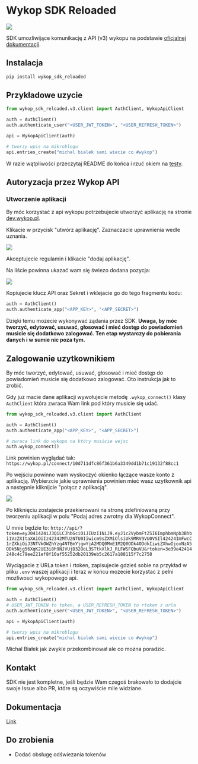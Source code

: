 # Wykop SDK Reloaded

![](https://wykop.pl/cdn/c3201142/comment_ngdZRBR0tJ8YW99kIj66o0KiHeFrapCO.jpg)

SDK umozliwijące komunikację z API (v3) wykopu na podstawie [oficjalnej dokumentacji](https://doc.wykop.pl/#/).

## Instalacja

```bash
pip install wykop_sdk_reloaded
```

## Przykładowe uzycie

```python
from wykop_sdk_reloaded.v3.client import AuthClient, WykopApiClient

auth = AuthClient()
auth.authenticate_user("<USER_JWT_TOKEN>", "<USER_REFRESH_TOKEN>")

api = WykopApiClient(auth)

# tworzy wpis na mikroblogu
api.entries_create("michal bialek sami wiecie co #wykop")
```

W razie wątpliwości przeczytaj README do końca i rzuć okiem na [testy](https://github.com/lukas346/wykop_sdk_reloaded/blob/main/tests/test_client.py).

## Autoryzacja przez Wykop API

### Utworzenie aplikacji 

By móc korzystać z api wykopu potrzebujecie utworzyć aplikację na stronie [dev.wykop.pl](https://dev.wykop.pl).


Klikacie w przycisk "utwórz aplikację". Zaznaczacie uprawnienia wedle uznania.

![](https://i.ibb.co/Yb1C27t/Zrzut-ekranu-2024-03-7-o-12-45-54.png)

Akceptujecie regulamin i klikacie "dodaj aplikację".

Na liście powinna ukazać wam się świezo dodana pozycja:

![](https://i.ibb.co/M11m064/Zrzut-ekranu-2024-03-7-o-12-48-48.png)

Kopiujecie klucz API oraz Sekret i wklejacie go do tego fragmentu kodu:
```python
auth = AuthClient()
auth.authenticate_app("<APP_KEY>", "<APP_SECRET>")
```

Dzięki temu mozecie wykonywać ządania przez SDK. **Uwaga, by móc tworzyć, edytować, usuwać, głosować i mieć dostęp do powiadomień musicie się dodatkowo zalogować. Ten etap wystarczy do pobierania danych i w sumie nic poza tym.**

## Zalogowanie uzytkownikiem

By móc tworzyć, edytować, usuwać, głosować i mieć dostęp do powiadomień musicie się dodatkowo zalogować. Oto instrukcja jak to zrobić.


Gdy juz macie dane aplikacji wywołujecie metodę `.wykop_connect()` klasy `AuthClient` która zwraca Wam link pod który musicie się udać.
```python
from wykop_sdk_reloaded.v3.client import AuthClient

auth = AuthClient()
auth.authenticate_app("<APP_KEY>", "<APP_SECRET>")

# zwraca link do wykopu na który musicie wejsc
auth.wykop_connect()
``` 

Link powinien wyglądać tak: `https://wykop.pl/connect/10d711dfc86f361b6a3349dd1b71c19132f88cc1`

Po wejściu powinno wam wyskoczyć okienko łączące wasze konto z aplikacją. Wybierzcie jakie uprawnienia powinien mieć wasz uzytkownik api a następnie kliknijcie "połącz z aplikacją".

![](https://i.ibb.co/1LG7HQL/Zrzut-ekranu-2024-03-7-o-13-03-56.png)

Po kliknięciu zostajecie przekierowani na stronę zdefiniowaną przy tworzeniu aplikacji w polu "Podaj adres zwrotny dla WykopConnect". 

U mnie będzie to: `http://api/?token=eyJ041424iJ3QiLCJhbGciOiJIUzI1NiJ9.eyJ1c2VybmFtZSI6ImphbmNpb3Bhbi1VzZXItaXAiOiIz42342MTU2NTU0Iiwicm9sZXMiOlsiUk9MRV9VU0VSIl42424ImFwcC1rZXkiOiJ3NTVkOWZhYzg4NTBmYjgwYjA2MDQ0MmE1M2Q0ODk4ODdkIiwiZXhwIjoxNzA5ODk5Njg56XqK2UE3i8h9NJVUjD32OoL3STtkXlkJ_RLFWSFQbuVU&rtoken=3e39e42414248c4c79ee221ef8f10af55252db20139eb5c2617a188115f7c2758`

Wyciągacie z URLa token i rtoken, zapisujecie gdzieś sobie na przykład w pliku `.env` waszej aplikacji i teraz w końcu mozecie korzystac z pelni mozliwosci wykopowego api.

```python
from wykop_sdk_reloaded.v3.client import AuthClient, WykopApiClient

auth = AuthClient()
# USER_JWT_TOKEN to token, a USER_REFRESH_TOKEN to rtoken z urla
auth.authenticate_user("<USER_JWT_TOKEN>", "<USER_REFRESH_TOKEN>")

api = WykopApiClient(auth)

# tworzy wpis na mikroblogu
api.entries_create("michal bialek sami wiecie co #wykop")
```

Michal Białek jak zwykle przekombinował ale co mozna poradzic.

## Kontakt

SDK nie jest kompletne, jeśli będzie Wam czegoś brakowało to dodajcie swoje Issue albo PR, które są oczywiście mile widziane.

## Dokumentacja

[Link](http://htmlpreview.github.io/?https://github.com/lukas346/wykop_sdk_reloaded/blob/main/docs/index.html)


## Do zrobienia
* Dodać obsługę odświezania tokenów
